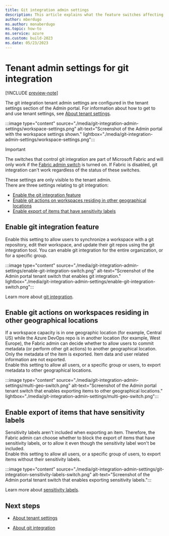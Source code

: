 ```yaml
---
title: Git integration admin settings
description: This article explains what the feature switches affecting git integration do and how to use them.
author: mberdugo
ms.author: monaberdugo
ms.topic: how-to
ms.service: azure
ms.custom: build-2023
ms.date: 05/23/2023
---
```


# Tenant admin settings for git integration

[!INCLUDE [preview-note](../includes/preview-note.md)]

The git integration tenant admin settings are configured in the tenant settings section of the Admin portal. For information about how to get to and use tenant settings, see [About tenant settings](/power-bi/admin/service-admin-portal-about-tenant-settings).

:::image type="content" source="./media/git-integration-admin-settings/workspace-settings.png" alt-text="Screenshot of the Admin portal with the workspace settings shown." lightbox="./media/git-integration-admin-settings/workspace-settings.png":::

> [!IMPORTANT]
> The switches that control git integration are part of Microsoft Fabric and will only work if the [Fabric admin switch](./fabric-switch.md) is turned on. If Fabric is disabled, git integration can't work regardless of the status of these switches.

These settings are only visible to the tenant admin.  
There are three settings relating to git integration:

* [Enable the git integration feature](#enable-git-integration-feature)
* [Enable git actions on workspaces residing in other geographical locations](#enable-git-actions-on-workspaces-residing-in-other-geographical-locations)
* [Enable export of items that have sensitivity labels](#enable-export-of-items-that-have-sensitivity-labels)

## Enable git integration feature

Enable this setting to allow users to synchronize a workspace with a git repository, edit their workspace, and update their git repos using the git integration tool. You can enable git integration for the entire organization, or for a specific group.

:::image type="content" source="./media/git-integration-admin-settings/enable-git-integration-switch.png" alt-text="Screenshot of the Admin portal tenant switch that enables git integration." lightbox="./media/git-integration-admin-settings/enable-git-integration-switch.png":::

Learn more about [git integration](../CICD/git-integration/git-get-started.md).

## Enable git actions on workspaces residing in other geographical locations

If a workspace capacity is in one geographic location (for example, Central US) while the Azure DevOps repo is in another location (for example, West Europe), the Fabric admin can decide whether to allow users to commit metadata (or perform other git actions) to another geographical location. Only the metadata of the item is exported. Item data and user related information are not exported.  
Enable this setting to allow all users, or a specific group or users, to export metadata to other geographical locations.

:::image type="content" source="./media/git-integration-admin-settings/multi-geo-switch.png" alt-text="Screenshot of the Admin portal tenant switch that enables exporting items to other geographical locations." lightbox="./media/git-integration-admin-settings/multi-geo-switch.png":::

## Enable export of items that have sensitivity labels

Sensitivity labels aren't included when exporting an item. Therefore, the Fabric admin can choose whether to block the export of items that have sensitivity labels, or to allow it even though the sensitivity label won't be included.  
Enable this setting to allow all users, or a specific group of users, to export items without their sensitivity labels.

:::image type="content" source="./media/git-integration-admin-settings/git-integration-sensitivity-labels-switch.png" alt-text="Screenshot of the Admin portal tenant switch that enables exporting sensitivity labels.":::

Learn more about [sensitivity labels](../get-started/apply-sensitivity-labels.md).

## Next steps

* [About tenant settings](/power-bi/admin/service-admin-portal-about-tenant-settings)

* [About git integration](../CICD/git-integration/intro-to-git-integration.md)
